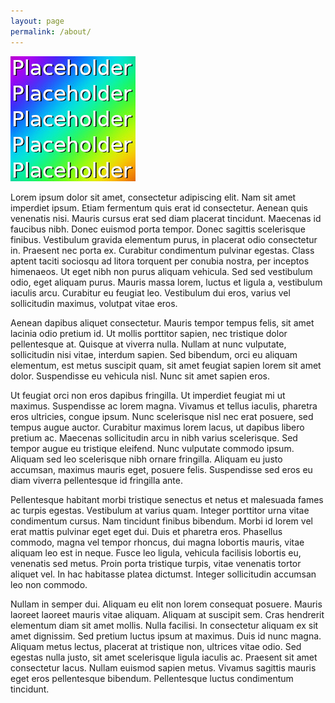 ```yaml
---
layout: page
permalink: /about/
---
```

![face](https://raw.githubusercontent.com/itszoeyglobe/itszoeyglobe.github.io/main/assets/face-for-about.jpg)

Lorem ipsum dolor sit amet, consectetur adipiscing elit. Nam sit amet imperdiet ipsum. Etiam fermentum quis erat id consectetur. Aenean quis venenatis nisi. Mauris cursus erat sed diam placerat tincidunt. Maecenas id faucibus nibh. Donec euismod porta tempor. Donec sagittis scelerisque finibus. Vestibulum gravida elementum purus, in placerat odio consectetur in. Praesent nec porta ex. Curabitur condimentum pulvinar egestas. Class aptent taciti sociosqu ad litora torquent per conubia nostra, per inceptos himenaeos. Ut eget nibh non purus aliquam vehicula. Sed sed vestibulum odio, eget aliquam purus. Mauris massa lorem, luctus et ligula a, vestibulum iaculis arcu. Curabitur eu feugiat leo. Vestibulum dui eros, varius vel sollicitudin maximus, volutpat vitae eros.

Aenean dapibus aliquet consectetur. Mauris tempor tempus felis, sit amet lacinia odio pretium id. Ut mollis porttitor sapien, nec tristique dolor pellentesque at. Quisque at viverra nulla. Nullam at nunc vulputate, sollicitudin nisi vitae, interdum sapien. Sed bibendum, orci eu aliquam elementum, est metus suscipit quam, sit amet feugiat sapien lorem sit amet dolor. Suspendisse eu vehicula nisl. Nunc sit amet sapien eros.

Ut feugiat orci non eros dapibus fringilla. Ut imperdiet feugiat mi ut maximus. Suspendisse ac lorem magna. Vivamus et tellus iaculis, pharetra eros ultricies, congue ipsum. Nunc scelerisque nisl nec erat posuere, sed tempus augue auctor. Curabitur maximus lorem lacus, ut dapibus libero pretium ac. Maecenas sollicitudin arcu in nibh varius scelerisque. Sed tempor augue eu tristique eleifend. Nunc vulputate commodo ipsum. Aliquam sed leo scelerisque nibh ornare fringilla. Aliquam eu justo accumsan, maximus mauris eget, posuere felis. Suspendisse sed eros eu diam viverra pellentesque id fringilla ante.

Pellentesque habitant morbi tristique senectus et netus et malesuada fames ac turpis egestas. Vestibulum at varius quam. Integer porttitor urna vitae condimentum cursus. Nam tincidunt finibus bibendum. Morbi id lorem vel erat mattis pulvinar eget eget dui. Duis et pharetra eros. Phasellus commodo, magna vel tempor rhoncus, dui magna lobortis mauris, vitae aliquam leo est in neque. Fusce leo ligula, vehicula facilisis lobortis eu, venenatis sed metus. Proin porta tristique turpis, vitae venenatis tortor aliquet vel. In hac habitasse platea dictumst. Integer sollicitudin accumsan leo non commodo.

Nullam in semper dui. Aliquam eu elit non lorem consequat posuere. Mauris laoreet laoreet mauris vitae aliquam. Aliquam at suscipit sem. Cras hendrerit elementum diam sit amet mollis. Nulla facilisi. In consectetur aliquam ex sit amet dignissim. Sed pretium luctus ipsum at maximus. Duis id nunc magna. Aliquam metus lectus, placerat at tristique non, ultrices vitae odio. Sed egestas nulla justo, sit amet scelerisque ligula iaculis ac. Praesent sit amet consectetur lacus. Nullam euismod sapien metus. Vivamus sagittis mauris eget eros pellentesque bibendum. Pellentesque luctus condimentum tincidunt. 

